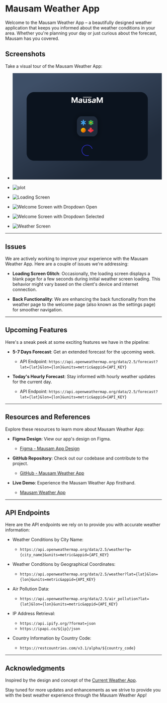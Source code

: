 # Mausam Weather App

Welcome to the Mausam Weather App – a beautifully designed weather application that keeps you informed about the weather conditions in your area. Whether you're planning your day or just curious about the forecast, Mausam has you covered.

## Screenshots

Take a visual tour of the Mausam Weather App:

- ![plot](./screenshots/LoadingScreen.png)
- ![plot]("./screenshots/LoadingScreen.png")

- ![Loading Screen](https://raw.githubusercontent.com/lexuscreations/mausam-weather-app/main/screenshots/LoadingScreen.png)
- ![Welcome Screen with Dropdown Open](https://raw.githubusercontent.com/lexuscreations/mausam-weather-app/main/screenshots/WelcomeScreen-dropdown-open.png)
- ![Welcome Screen with Dropdown Selected](https://raw.githubusercontent.com/lexuscreations/mausam-weather-app/main/screenshots/WelcomeScreen-dropdown-selected.png)
- ![Weather Screen](https://raw.githubusercontent.com/lexuscreations/mausam-weather-app/main/screenshots/WeatherScreen.png)

---

## Issues

We are actively working to improve your experience with the Mausam Weather App. Here are a couple of issues we're addressing:

- **Loading Screen Glitch**: Occasionally, the loading screen displays a blank page for a few seconds during initial weather screen loading. This behavior might vary based on the client's device and internet connection.

- **Back Functionality**: We are enhancing the back functionality from the weather page to the welcome page (also known as the settings page) for smoother navigation.

---

## Upcoming Features

Here's a sneak peek at some exciting features we have in the pipeline:

- **5-7 Days Forecast**: Get an extended forecast for the upcoming week.
  - API Endpoint: `https://api.openweathermap.org/data/2.5/forecast?lat={lat}&lon={lon}&units=metric&appid={API_KEY}`

- **Today's Hourly Forecast**: Stay informed with hourly weather updates for the current day.
  - API Endpoint: `https://api.openweathermap.org/data/2.5/forecast?lat={lat}&lon={lon}&units=metric&appid={API_KEY}`

---

## Resources and References

Explore these resources to learn more about Mausam Weather App:

- **Figma Design**: View our app's design on Figma.
  - [Figma - Mausam App Design](https://www.figma.com/file/WBhzSpZT6hcWLRvoSz7h07/MausamApp?type=design&node-id=0-1&mode=design)

- **GitHub Repository**: Check out our codebase and contribute to the project.
  - [GitHub - Mausam Weather App](https://github.com/lexuscreations/mausam-weather-app)

- **Live Demo**: Experience the Mausam Weather App firsthand.
  - [Mausam Weather App](https://lexus-mausamapp.netlify.app/)

---

## API Endpoints

Here are the API endpoints we rely on to provide you with accurate weather information:

- Weather Conditions by City Name:
  - `https://api.openweathermap.org/data/2.5/weather?q={city_name}&units=metric&appid={API_KEY}`

- Weather Conditions by Geographical Coordinates:
  - `https://api.openweathermap.org/data/2.5/weather?lat={lat}&lon={lon}&units=metric&appid={API_KEY}`

- Air Pollution Data:
  - `https://api.openweathermap.org/data/2.5/air_pollution?lat={lat}&lon={lon}&units=metric&appid={API_KEY}`

- IP Address Retrieval:
  - `https://api.ipify.org/?format=json`
  - `https://ipapi.co/${ip}/json`

- Country Information by Country Code:
  - `https://restcountries.com/v3.1/alpha/${country_code}`

---

## Acknowledgments

Inspired by the design and concept of the [Current Weather App](https://current-weather-app12.netlify.app/).

Stay tuned for more updates and enhancements as we strive to provide you with the best weather experience through the Mausam Weather App!
